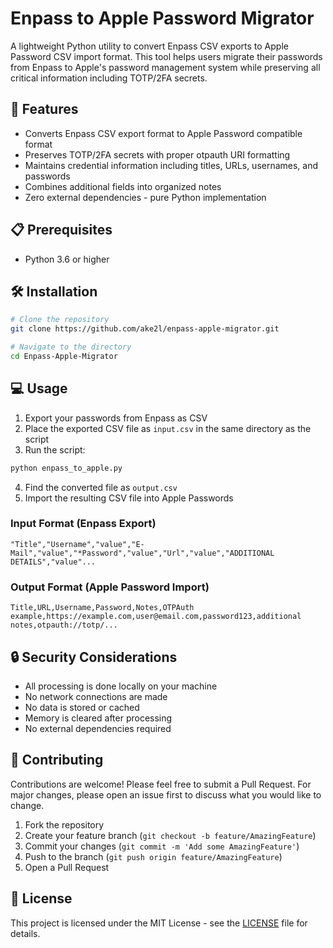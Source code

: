 # Enpass to Apple Password Migrator

A lightweight Python utility to convert Enpass CSV exports to Apple Password CSV import format. This tool helps users migrate their passwords from Enpass to Apple's password management system while preserving all critical information including TOTP/2FA secrets.

## 🚀 Features

- Converts Enpass CSV export format to Apple Password compatible format
- Preserves TOTP/2FA secrets with proper otpauth URI formatting
- Maintains credential information including titles, URLs, usernames, and passwords
- Combines additional fields into organized notes
- Zero external dependencies - pure Python implementation

## 📋 Prerequisites

- Python 3.6 or higher

## 🛠️ Installation

```bash
# Clone the repository
git clone https://github.com/ake2l/enpass-apple-migrator.git

# Navigate to the directory
cd Enpass-Apple-Migrator
```

## 💻 Usage

1. Export your passwords from Enpass as CSV
2. Place the exported CSV file as `input.csv` in the same directory as the script
3. Run the script:
```bash
python enpass_to_apple.py
```
4. Find the converted file as `output.csv`
5. Import the resulting CSV file into Apple Passwords

### Input Format (Enpass Export)
```csv
"Title","Username","value","E-Mail","value","*Password","value","Url","value","ADDITIONAL DETAILS","value"...
```

### Output Format (Apple Password Import)
```csv
Title,URL,Username,Password,Notes,OTPAuth
example,https://example.com,user@email.com,password123,additional notes,otpauth://totp/...
```

## 🔒 Security Considerations

- All processing is done locally on your machine
- No network connections are made
- No data is stored or cached
- Memory is cleared after processing
- No external dependencies required

## 🤝 Contributing

Contributions are welcome! Please feel free to submit a Pull Request. For major changes, please open an issue first to discuss what you would like to change.

1. Fork the repository
2. Create your feature branch (`git checkout -b feature/AmazingFeature`)
3. Commit your changes (`git commit -m 'Add some AmazingFeature'`)
4. Push to the branch (`git push origin feature/AmazingFeature`)
5. Open a Pull Request

## 📝 License

This project is licensed under the MIT License - see the [LICENSE](LICENSE) file for details.

